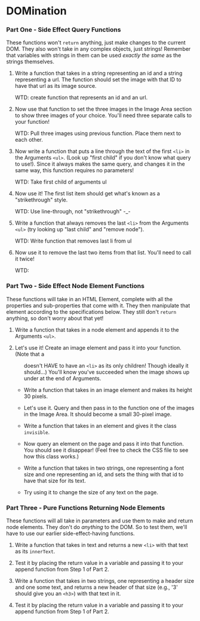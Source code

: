 # DOMination


### Part One - Side Effect Query Functions

These functions won't `return` anything, just make changes to the current DOM. They also won't take in any complex objects, just strings! Remember that variables with strings in them can be used _exactly the same_ as the strings themselves.

1. Write a function that takes in a string representing an id and a string representing a url. The function should set the image with that ID to have that url as its image source.
   
   WTD: create function that represents an id and an url.

2. Now use that function to set the three images in the Image Area section to show three images of your choice. You'll need three separate calls to your function!
   
   WTD: Pull three images using previous function. Place them next to each other.
   
3. Now write a function that puts a line through the text of the first `<li>` in the Arguments `<ul>`. (Look up "first child" if you don't know what query to use!). Since it always makes the same query, and changes it in the same way, this function requires no parameters!
   
   WTD: Take first child of arguments ul
   
4. Now use it! The first list item should get what's known as a "strikethrough" style.
   
   WTD: Use line-through, not "strikethrough" -_-
   
5. Write a function that always removes the last `<li>` from the Arguments `<ul>`  (try looking up "last child" and "remove node").
   
    WTD: Write function that removes last li from ul

6. Now use it to remove the last two items from that list. You'll need to call it twice!
   
    WTD: 

### Part Two - Side Effect Node Element Functions

These functions will take in an HTML Element, complete with all the properties and sub-properties that come with it. They then manipulate that element according to the specifications below. They still don't `return` anything, so don't worry about that yet!

1. Write a function that takes in a node element and appends it to the Arguments `<ul>`.

2. Let's use it! Create an image element and pass it into your function. (Note that a <ul> doesn't HAVE to have an `<li>` as its only children! Though ideally it should...) You'll know you've succeeded when the image shows up under at the end of Arguments.

3. Write a function that takes in an image element and makes its height 30 pixels.

4. Let's use it. Query and then pass in to the function one of the images in the Image Area. It should become a small 30-pixel image.

5. Write a function that takes in an element and gives it the class `invisible`.

6. Now query an element on the page and pass it into that function. You should see it disappear! (Feel free to check the CSS file to see how this class works.)

7. Write a function that takes in two strings, one representing a font size and one representing an id, and sets the thing with that id to have that size for its text.

8. Try using it to change the size of any text on the page.


### Part Three - Pure Functions Returning Node Elements

These functions will all take in parameters and use them to make and return node elements. They don't do _anything_ to the DOM. So to test them, we'll have to use our earlier side-effect-having functions.

1. Write a function that takes in text and returns a new `<li>` with that text as its `innerText`.

2. Test it by placing the return value in a variable and passing it to your append function from Step 1 of Part 2.

3. Write a function that takes in two strings, one representing a header size and one some text, and returns a new header of that size (e.g., '3' should give you an `<h3>`) with that text in it.

4. Test it by placing the return value in a variable and passing it to your append function from Step 1 of Part 2.
